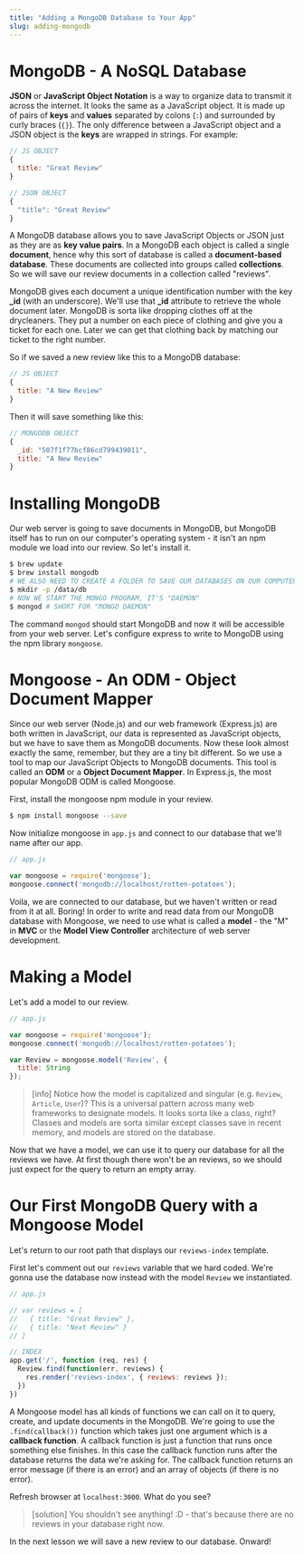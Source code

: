 ```yaml
---
title: "Adding a MongoDB Database to Your App"
slug: adding-mongodb
---
```


# MongoDB - A NoSQL Database

**JSON** or **JavaScript Object Notation** is a way to organize data to transmit it across the internet. It looks the same as a JavaScript object. It is made up of pairs of **keys** and **values** separated by colons (`:`) and surrounded by curly braces (`{}`). The only difference between a JavaScript object and a JSON object is the **keys** are wrapped in strings. For example:

```js
// JS OBJECT
{
  title: "Great Review"
}
```

```js
// JSON OBJECT
{
  "title": "Great Review"
}
```

A MongoDB database allows you to save JavaScript Objects or JSON just as they are as **key value pairs**. In a MongoDB each object is called a single **document**, hence why this sort of database is called a **document-based database**. These documents are collected into groups called **collections**. So we will save our review documents in a collection called "reviews".

MongoDB gives each document a unique identification number with the key **_id** (with an underscore). We'll use that **_id** attribute to retrieve the whole document later. MongoDB is sorta like dropping clothes off at the drycleaners. They put a number on each piece of clothing and give you a ticket for each one. Later we can get that clothing back by matching our ticket to the right number.

So if we saved a new review like this to a MongoDB database:

```js
// JS OBJECT
{
  title: "A New Review"
}
```

Then it will save something like this:

```js
// MONGODB OBJECT
{
  _id: "507f1f77bcf86cd799439011",
  title: "A New Review"
}
```

# Installing MongoDB

Our web server is going to save documents in MongoDB, but MongoDB itself has to run on our computer's operating system - it isn't an npm module we load into our review. So let's install it.

```bash
$ brew update
$ brew install mongodb
# WE ALSO NEED TO CREATE A FOLDER TO SAVE OUR DATABASES ON OUR COMPUTER
$ mkdir -p /data/db
# NOW WE START THE MONGO PROGRAM, IT'S "DAEMON"
$ mongod # SHORT FOR "MONGO DAEMON"
```

The command `mongod` should start MongoDB and now it will be accessible from your web server. Let's configure express to write to MongoDB using the npm library `mongoose`.

# Mongoose - An ODM - Object Document Mapper

Since our web server (Node.js) and our web framework (Express.js) are both written in JavaScript, our data is represented as JavaScript objects, but we have to save them as MongoDB documents. Now these look almost exactly the same, remember, but they are a tiny bit different. So we use a tool to map our JavaScript Objects to MongoDB documents. This tool is called an **ODM** or a **Object Document Mapper**. In Express.js, the most popular MongoDB ODM is called Mongoose.

First, install the mongoose npm module in your review.

```bash
$ npm install mongoose --save
```

Now initialize mongoose in `app.js` and connect to our database that we'll name after our app.

```js
// app.js

var mongoose = require('mongoose');
mongoose.connect('mongodb://localhost/rotten-potatoes');
```

Voila, we are connected to our database, but we haven't written or read from it at all. Boring! In order to write and read data from our MongoDB database with Mongoose, we need to use what is called a **model** - the "M" in **MVC** or the **Model View Controller** architecture of web server development.

# Making a Model

Let's add a model to our review.

```js
// app.js

var mongoose = require('mongoose');
mongoose.connect('mongodb://localhost/rotten-potatoes');

var Review = mongoose.model('Review', {
  title: String
});
```

> [info]
> Notice how the model is capitalized and singular (e.g. `Review`, `Article`, `User`)? This is a universal pattern across many web frameworks to designate models. It looks sorta like a class, right? Classes and models are sorta similar except classes save in recent memory, and models are stored on the database.

Now that we have a model, we can use it to query our database for all the reviews we have. At first though there won't be an reviews, so we should just expect for the query to return an empty array.

# Our First MongoDB Query with a Mongoose Model

Let's return to our root path that displays our `reviews-index` template.

First let's comment out our `reviews` variable that we hard coded. We're gonna use the database now instead with the model `Review` we instantiated.

```js
// app.js

// var reviews = [
//   { title: "Great Review" },
//   { title: "Next Review" }
// ]

// INDEX
app.get('/', function (req, res) {
  Review.find(function(err, reviews) {
    res.render('reviews-index', { reviews: reviews });
  })
})
```

A Mongoose model has all kinds of functions we can call on it to query, create, and update documents in the MongoDB. We're going to use the `.find(callback())` function which takes just one argument which is a **callback function**. A callback function is just a function that runs once something else finishes. In this case the callback function runs after the database returns the data we're asking for. The callback function returns an error message (if there is an error) and an array of objects (if there is no error).

Refresh browser at `localhost:3000`. What do you see?

> [solution]
> You shouldn't see anything! :D - that's because there are no reviews in your database right now.

In the next lesson we will save a new review to our database. Onward!
